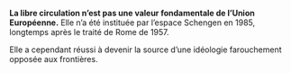 **La libre circulation n’est pas une valeur fondamentale de l’Union Européenne.** Elle n’a été instituée par l’espace Schengen en 1985, longtemps après le traité de Rome de 1957.

Elle a cependant réussi à devenir la source d’une idéologie farouchement opposée aux frontières.